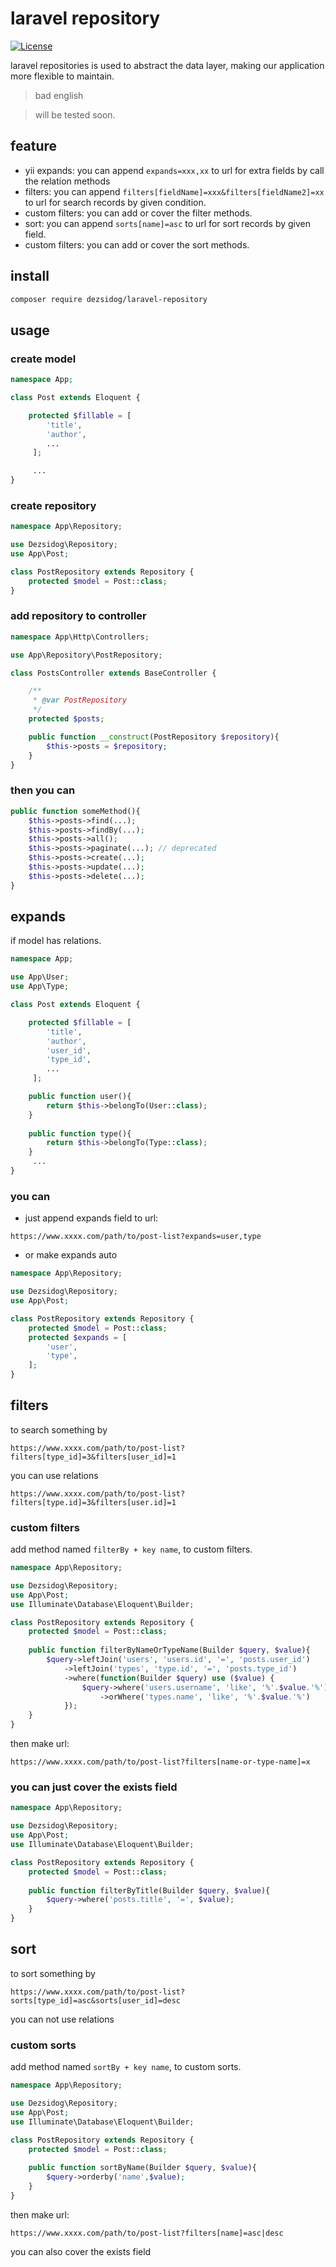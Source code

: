 # laravel repository

[![License](http://www.wtfpl.net/wp-content/uploads/2012/12/wtfpl-badge-1.png)](LICENSE)

laravel repositories is used to abstract the data layer, making our application more flexible to maintain.

> bad english

> will be tested soon.

## feature

* yii expands: you can append `expands=xxx,xx` to url for extra fields by call the relation methods
* filters: you can append `filters[fieldName]=xxx&filters[fieldName2]=xx` to url for search records by given condition.
* custom filters: you can add or cover the filter methods.
* sort: you can append `sorts[name]=asc` to url for sort records by given field.
* custom filters: you can add or cover the sort methods.

## install
```bash
composer require dezsidog/laravel-repository
```

## usage

### create model

```php
namespace App;

class Post extends Eloquent {

    protected $fillable = [
        'title',
        'author',
        ...
     ];

     ...
}
```

### create repository
```php
namespace App\Repository;

use Dezsidog\Repository;
use App\Post;

class PostRepository extends Repository {
    protected $model = Post::class;
}
```

### add repository to controller

```php
namespace App\Http\Controllers;

use App\Repository\PostRepository;

class PostsController extends BaseController {

    /**
     * @var PostRepository
     */
    protected $posts;

    public function __construct(PostRepository $repository){
        $this->posts = $repository;
    }
}
```

### then you can

```php
public function someMethod(){
    $this->posts->find(...);
    $this->posts->findBy(...);
    $this->posts->all();
    $this->posts->paginate(...); // deprecated
    $this->posts->create(...);
    $this->posts->update(...);
    $this->posts->delete(...);
}
```

## expands

if model has relations.

```php
namespace App;

use App\User;
use App\Type;

class Post extends Eloquent {

    protected $fillable = [
        'title',
        'author',
        'user_id',
        'type_id',
        ...
     ];

    public function user(){
        return $this->belongTo(User::class);
    }
    
    public function type(){
        return $this->belongTo(Type::class);
    }
     ...
}
```

### you can

* just append expands field to url:

```
https://www.xxxx.com/path/to/post-list?expands=user,type
```

* or make expands auto

```php
namespace App\Repository;

use Dezsidog\Repository;
use App\Post;

class PostRepository extends Repository {
    protected $model = Post::class;
    protected $expands = [
        'user',
        'type',
    ];
}
```

## filters

to search something by
```
https://www.xxxx.com/path/to/post-list?filters[type_id]=3&filters[user_id]=1
```

you can use relations

```
https://www.xxxx.com/path/to/post-list?filters[type.id]=3&filters[user.id]=1
```

### custom filters

add method named `filterBy + key name`, to custom filters.

```php
namespace App\Repository;

use Dezsidog\Repository;
use App\Post;
use Illuminate\Database\Eloquent\Builder;

class PostRepository extends Repository {
    protected $model = Post::class;
    
    public function filterByNameOrTypeName(Builder $query, $value){
        $query->leftJoin('users', 'users.id', '=', 'posts.user_id')
            ->leftJoin('types', 'type.id', '=', 'posts.type_id')
            ->where(function(Builder $query) use ($value) {
                $query->where('users.username', 'like', '%'.$value.'%')
                    ->orWhere('types.name', 'like', '%'.$value.'%')
            });
    }
}
```

then make url:
```
https://www.xxxx.com/path/to/post-list?filters[name-or-type-name]=x
```

### you can just cover the exists field
```php
namespace App\Repository;

use Dezsidog\Repository;
use App\Post;
use Illuminate\Database\Eloquent\Builder;

class PostRepository extends Repository {
    protected $model = Post::class;
    
    public function filterByTitle(Builder $query, $value){
        $query->where('posts.title', '=', $value);
    }
}
```
## sort

to sort something by
```
https://www.xxxx.com/path/to/post-list?sorts[type_id]=asc&sorts[user_id]=desc
```

you can not use relations

### custom sorts

add method named `sortBy + key name`, to custom sorts.

```php
namespace App\Repository;

use Dezsidog\Repository;
use App\Post;
use Illuminate\Database\Eloquent\Builder;

class PostRepository extends Repository {
    protected $model = Post::class;
    
    public function sortByName(Builder $query, $value){
        $query->orderby('name',$value);
    }
}
```

then make url:
```
https://www.xxxx.com/path/to/post-list?filters[name]=asc|desc
```

you can also cover the exists field

